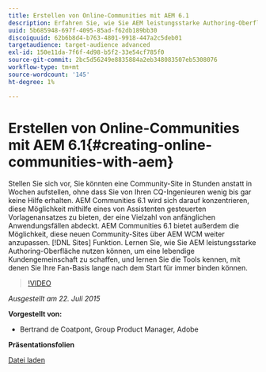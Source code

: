 ```yaml
---
title: Erstellen von Online-Communities mit AEM 6.1
description: Erfahren Sie, wie Sie AEM leistungsstarke Authoring-Oberfläche nutzen können, um eine lebendige Kundengemeinschaft zu schaffen, und lernen Sie die Tools kennen, mit denen Sie Ihre Fan-Base lange nach dem Start für Interaktion sorgen können.
uuid: 5b685948-697f-4095-85ad-f62db189bb30
discoiquuid: 62b6b8d4-b763-4801-9918-447a2c5deb01
targetaudience: target-audience advanced
exl-id: 150e11da-7f6f-4d98-b5f2-33e54cf785f0
source-git-commit: 2bc5d56249e8835884a2eb348083507eb5308076
workflow-type: tm+mt
source-wordcount: '145'
ht-degree: 1%

---
```


# Erstellen von Online-Communities mit AEM 6.1{#creating-online-communities-with-aem}

Stellen Sie sich vor, Sie könnten eine Community-Site in Stunden anstatt in Wochen aufstellen, ohne dass Sie von Ihren CQ-Ingenieuren wenig bis gar keine Hilfe erhalten. AEM Communities 6.1 wird sich darauf konzentrieren, diese Möglichkeit mithilfe eines von Assistenten gesteuerten Vorlagenansatzes zu bieten, der eine Vielzahl von anfänglichen Anwendungsfällen abdeckt. AEM Communities 6.1 bietet außerdem die Möglichkeit, diese neuen Community-Sites über AEM WCM weiter anzupassen. [!DNL Sites] Funktion. Lernen Sie, wie Sie AEM leistungsstarke Authoring-Oberfläche nutzen können, um eine lebendige Kundengemeinschaft zu schaffen, und lernen Sie die Tools kennen, mit denen Sie Ihre Fan-Basis lange nach dem Start für immer binden können.

>[!VIDEO](https://video.tv.adobe.com/v/19381/?quality=9)

*Ausgestellt am 22. Juli 2015*

**Vorgestellt von:**

* Bertrand de Coatpont, Group Product Manager, Adobe

**Präsentationsfolien**

[Datei laden](assets/aem-6-1-communities-gems.pdf)
<!--
[Get back to the Overview](https://helpx.adobe.com/experience-manager/kt/eseminars/gems/aem-index.html)
-->
